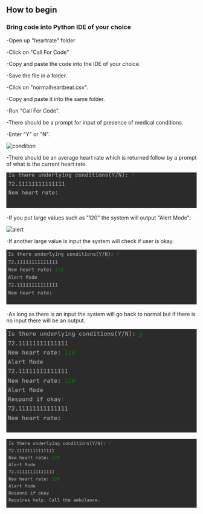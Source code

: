 ## How to begin

### Bring code into Python IDE of your choice

-Open up "heartrate" folder

-Click on "Call For Code"

-Copy and paste the code into the IDE of your choice.

-Save the file in a folder.

-Click on "normalheartbeat.csv".

-Copy and paste it into the same folder.

-Run "Call For Code".

-There should be a prompt for input of presence of medical conditions.

-Enter "Y" or "N".

![condition](image/condition)

-There should be an average heart rate which is returned follow by a prompt of what is the current heart rate.

![heart](image/heartresult.png)

-If you put large values such as "120" the system will output "Alert Mode".

![alert](image/alert)

-If another large value is input the system will check if user is okay.

![respond](image/respond.png)

-As long as there is an input the system will go back to normal but if there is no input there will be an output.

![problem1](image/problem1.png)

![problem2](image/problem2.png)

